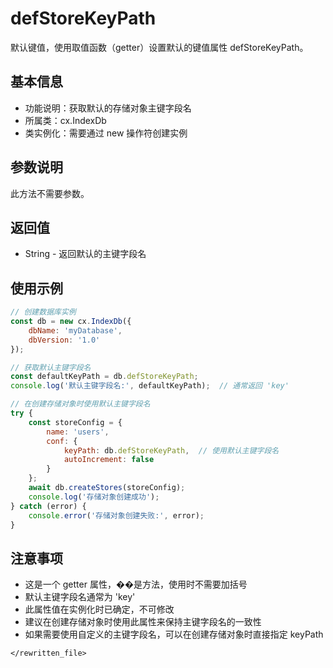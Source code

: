 # defStoreKeyPath

默认键值，使用取值函数（getter）设置默认的键值属性 defStoreKeyPath。

## 基本信息

- 功能说明：获取默认的存储对象主键字段名
- 所属类：cx.IndexDb
- 类实例化：需要通过 new 操作符创建实例

## 参数说明

此方法不需要参数。

## 返回值

- String - 返回默认的主键字段名

## 使用示例

```javascript
// 创建数据库实例
const db = new cx.IndexDb({
    dbName: 'myDatabase',
    dbVersion: '1.0'
});

// 获取默认主键字段名
const defaultKeyPath = db.defStoreKeyPath;
console.log('默认主键字段名:', defaultKeyPath);  // 通常返回 'key'

// 在创建存储对象时使用默认主键字段名
try {
    const storeConfig = {
        name: 'users',
        conf: {
            keyPath: db.defStoreKeyPath,  // 使用默认主键字段名
            autoIncrement: false
        }
    };
    await db.createStores(storeConfig);
    console.log('存储对象创建成功');
} catch (error) {
    console.error('存储对象创建失败:', error);
}
```

## 注意事项

- 这是一个 getter 属性，��是方法，使用时不需要加括号
- 默认主键字段名通常为 'key'
- 此属性值在实例化时已确定，不可修改
- 建议在创建存储对象时使用此属性来保持主键字段名的一致性
- 如果需要使用自定义的主键字段名，可以在创建存储对象时直接指定 keyPath
``` 
</rewritten_file>